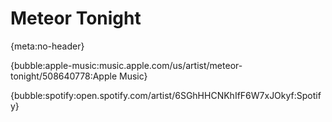# Meteor Tonight

{meta:no-header}

{bubble:apple-music:music.apple.com/us/artist/meteor-tonight/508640778:Apple Music}

{bubble:spotify:open.spotify.com/artist/6SGhHHCNKhIfF6W7xJOkyf:Spotify}